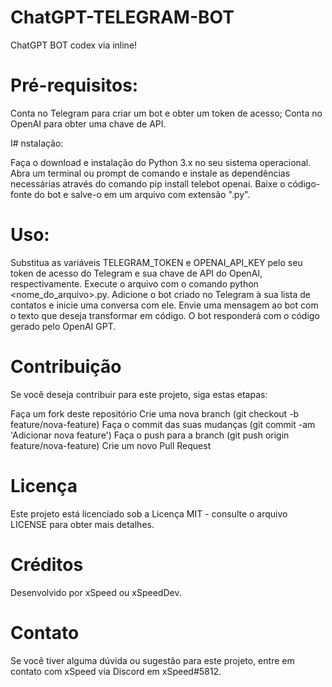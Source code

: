 # ChatGPT-TELEGRAM-BOT
ChatGPT BOT codex via inline!

# Pré-requisitos:
Conta no Telegram para criar um bot e obter um token de acesso;
Conta no OpenAI para obter uma chave de API.

I# nstalação:

Faça o download e instalação do Python 3.x no seu sistema operacional.
Abra um terminal ou prompt de comando e instale as dependências necessárias através do comando pip install telebot openai.
Baixe o código-fonte do bot e salve-o em um arquivo com extensão ".py".

# Uso:

Substitua as variáveis TELEGRAM_TOKEN e OPENAI_API_KEY pelo seu token de acesso do Telegram e sua chave de API do OpenAI, respectivamente.
Execute o arquivo com o comando python <nome_do_arquivo>.py.
Adicione o bot criado no Telegram à sua lista de contatos e inicie uma conversa com ele.
Envie uma mensagem ao bot com o texto que deseja transformar em código.
O bot responderá com o código gerado pelo OpenAI GPT.

# Contribuição
Se você deseja contribuir para este projeto, siga estas etapas:

Faça um fork deste repositório
Crie uma nova branch (git checkout -b feature/nova-feature)
Faça o commit das suas mudanças (git commit -am 'Adicionar nova feature')
Faça o push para a branch (git push origin feature/nova-feature)
Crie um novo Pull Request

# Licença
Este projeto está licenciado sob a Licença MIT - consulte o arquivo LICENSE para obter mais detalhes.

# Créditos
Desenvolvido por xSpeed ou xSpeedDev.

# Contato
Se você tiver alguma dúvida ou sugestão para este projeto, entre em contato com xSpeed via Discord em xSpeed#5812.
